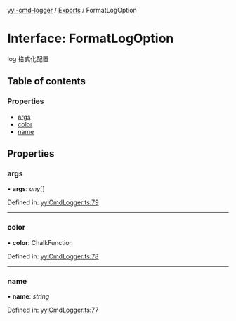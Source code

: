 [yyl-cmd-logger](../README.md) / [Exports](../modules.md) / FormatLogOption

# Interface: FormatLogOption

log 格式化配置

## Table of contents

### Properties

- [args](formatlogoption.md#args)
- [color](formatlogoption.md#color)
- [name](formatlogoption.md#name)

## Properties

### args

• **args**: *any*[]

Defined in: [yylCmdLogger.ts:79](https://github.com/yyl-team/yyl-cmd-logger/blob/7328353/src/yylCmdLogger.ts#L79)

___

### color

• **color**: ChalkFunction

Defined in: [yylCmdLogger.ts:78](https://github.com/yyl-team/yyl-cmd-logger/blob/7328353/src/yylCmdLogger.ts#L78)

___

### name

• **name**: *string*

Defined in: [yylCmdLogger.ts:77](https://github.com/yyl-team/yyl-cmd-logger/blob/7328353/src/yylCmdLogger.ts#L77)
